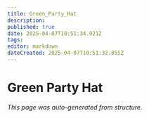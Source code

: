 ```yaml
---
title: Green_Party_Hat
description: 
published: true
date: 2025-04-07T10:51:34.921Z
tags: 
editor: markdown
dateCreated: 2025-04-07T10:51:32.855Z
---
```


# Green Party Hat

*This page was auto-generated from structure.*